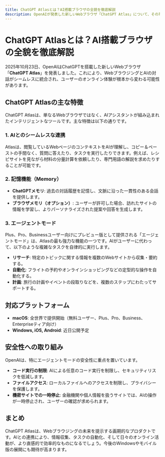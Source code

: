 ```yaml
---
title: ChatGPT Atlasとは？AI搭載ブラウザの全貌を徹底解説
description: OpenAIが発表した新しいWebブラウザ「ChatGPT Atlas」について、その革新的な機能、使い方、そして安全性について詳しく解説します。
---
```


# ChatGPT Atlasとは？AI搭載ブラウザの全貌を徹底解説

2025年10月23日、OpenAIはChatGPTを搭載した新しいWebブラウザ「**ChatGPT Atlas**」を発表しました。これにより、WebブラウジングとAIの対話がシームレスに統合され、ユーザーのオンライン体験が根本から変わる可能性があります。

## ChatGPT Atlasの主な特徴

ChatGPT Atlasは、単なるWebブラウザではなく、AIアシスタントが組み込まれたインテリジェントなツールです。主な特徴は以下の通りです。

### 1. AIとのシームレスな連携

Atlasは、閲覧しているWebページのコンテキストをAIが理解し、コピー＆ペーストの手間なく、質問に答えたり、タスクを実行したりできます。例えば、レシピサイトを見ながら材料の分量計算を依頼したり、専門用語の解説を求めたりすることが可能です。

### 2. 記憶機能（Memory）

- **ChatGPTメモリ**: 過去の対話履歴を記憶し、文脈に沿った一貫性のある会話を提供します。
- **ブラウザメモリ（オプション）**: ユーザーが許可した場合、訪れたサイトの情報を学習し、よりパーソナライズされた提案や回答を生成します。

### 3. エージェントモード

Plus、Pro、Businessユーザー向けにプレビュー版として提供される「エージェントモード」は、Atlasの最も強力な機能の一つです。AIがユーザーに代わって、以下のような複雑なタスクを自律的に実行します。

- **リサーチ**: 特定のトピックに関する情報を複数のWebサイトから収集・要約する。
- **自動化**: フライトの予約やオンラインショッピングなどの定型的な操作を自動化する。
- **計画**: 旅行の計画やイベントの段取りなどを、複数のステップにわたってサポートする。

## 対応プラットフォーム

- **macOS**: 全世界で提供開始（無料ユーザー、Plus、Pro、Business、Enterpriseティア向け）
- **Windows, iOS, Android**: 近日公開予定

## 安全性への取り組み

OpenAIは、特にエージェントモードの安全性に重点を置いています。

- **コード実行の制限**: AIによる任意のコード実行を制限し、セキュリティリスクを低減します。
- **ファイルアクセス**: ローカルファイルへのアクセスを制限し、プライバシーを保護します。
- **機密サイトでの一時停止**: 金融機関や個人情報を扱うサイトでは、AIの操作が一時停止され、ユーザーの確認が求められます。

## まとめ

ChatGPT Atlasは、Webブラウジングの未来を提示する画期的なプロダクトです。AIとの連携により、情報収集、タスクの自動化、そして日々のオンライン活動が、より直感的で効率的なものになるでしょう。今後のWindowsやモバイル版の展開にも期待が高まります。
